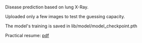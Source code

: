 Disease prediction based on lung X-Ray.    


Uploaded only a few images to test the guessing capacity.    


The model's training is saved in lib/model/model_checkpoint.pth   

Practical resume:
[pdf](https://github.com/user-attachments/files/18411902/sodapdf-converted.3.2.pdf)

